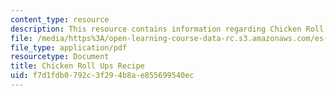 ```yaml
---
content_type: resource
description: This resource contains information regarding Chicken Roll Ups Recipe.
file: /media/https%3A/open-learning-course-data-rc.s3.amazonaws.com/es-s41-speak-italian-with-your-mouth-full-spring-2012/f7d1fdb0792c3f294b8ae855699540ec_MITES_S41S12_recipe_8b.pdf
file_type: application/pdf
resourcetype: Document
title: Chicken Roll Ups Recipe
uid: f7d1fdb0-792c-3f29-4b8a-e855699540ec
---
```


